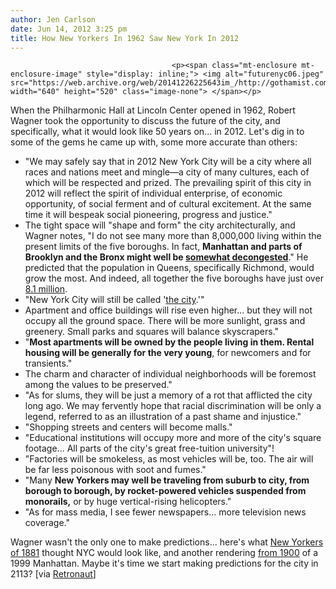 ```yaml
---
author: Jen Carlson
date: Jun 14, 2012 3:25 pm
title: How New Yorkers In 1962 Saw New York In 2012
---
```


	
										<p><span class="mt-enclosure mt-enclosure-image" style="display: inline;"> <img alt="futurenyc06.jpeg" src="https://web.archive.org/web/20141226225643im_/http://gothamist.com/attachments/arts_jen/futurenyc06.jpeg" width="640" height="520" class="image-none"> </span></p>

<p>When the Philharmonic Hall at Lincoln Center opened in 1962, Robert Wagner took the opportunity to discuss the future of the city, and specifically, what it would look like 50 years on... in 2012. Let&apos;s dig in to some of the gems he came up with, some more accurate than others:</p><ul><li>&quot;We may safely say that in 2012 New York City will be a city where all races and nations meet and mingle&#x2014;a city of many cultures, each of which will be respected and prized. The prevailing spirit of this city in 2012 will reflect the spirit of individual enterprise, of economic opportunity, of social ferment and of cultural excitement. At the same time it will bespeak social pioneering, progress and justice.&quot;<br>
</li><li>The tight space will &quot;shape and form&quot; the city architecturally, and Wagner notes, &quot;I do not see many more than 8,000,000 living within the present limits of the five boroughs. In fact, <strong>Manhattan and parts of Brooklyn and the Bronx might well be <a href="https://web.archive.org/web/20141226225643/http://gothamist.com/2012/06/12/white_people_really_digging_this_br.php">somewhat decongested</a></strong>.&quot; He predicted that the population in Queens, specifically Richmond, would grow the most. And indeed, all together the five boroughs have just over <a href="https://web.archive.org/web/20141226225643/http://exploredia.com/population-of-new-york-city-2011/">8.1 million</a>.<br>
</li><li>&quot;New York City will still be called &apos;<a href="https://web.archive.org/web/20141226225643/http://gothamist.com/2012/05/21/do_you_refer_to_manhattan_as_the_ci.php">the city</a>.&apos;&quot;<br>
</li><li>Apartment and office buildings will rise even higher... but they will not occupy all the ground space. There will be more sunlight, grass and greenery. Small parks and squares will balance skyscrapers.&quot;<br>
</li><li>&quot;<strong>Most apartments will be owned by the people living in them. Rental housing will be generally for the very young</strong>, for newcomers and for transients.&quot;<br>
</li><li>The charm and character of individual neighborhoods will be foremost among the values to be preserved.&quot;<br>
</li><li>&quot;As for slums, they will be just a memory of a rot that afflicted the city long ago. We may fervently hope that racial discrimination will be only a legend, referred to as an illustration of a past shame and injustice.&quot;<br>
</li><li>&quot;Shopping streets and centers will become malls.&quot;<br>
</li><li>&quot;Educational institutions will occupy more and more of the city&apos;s square footage... All parts of the city&apos;s great free-tuition university&quot;!<br>
</li><li>&quot;Factories will be smokeless, as most vehicles will be, too. The air will be far less poisonous with soot and fumes.&quot;<br>
</li><li>&quot;Many <strong>New Yorkers may well be traveling from suburb to city, from borough to borough, by rocket-powered vehicles suspended from monorails,</strong> or by huge vertical-rising helicopters.&quot;<br>
</li><li>&quot;As for mass media, I see fewer newspapers... more television news coverage.&quot;</li></ul>Wagner wasn&apos;t the only one to make predictions... here&apos;s what <a href="https://web.archive.org/web/20141226225643/http://gothamist.com/2011/09/20/see_manhattan_of_the_future_in_1881.php">New Yorkers of 1881</a> thought NYC would look like, and another rendering <a href="https://web.archive.org/web/20141226225643/http://gothamist.com/2011/12/29/how_new_yorkers_in_1900_pictured_ma.php">from 1900</a> of a 1999 Manhattan. Maybe it&apos;s time we start making predictions for the city in 2113? [via <a href="https://web.archive.org/web/20141226225643/http://www.retronaut.co/2012/06/forecast-of-new-york-in-2012-1962/">Retronaut</a>]<p></p>					
										
									
				